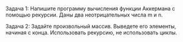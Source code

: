 Задача 1: Напишите программу вычисления функции Аккермана с помощью рекурсии. Даны два неотрицательных числа m и n.

Задача 2: Задайте произвольный массив. Выведете его элементы, начиная с конца. Использовать рекурсию, не использовать циклы.
